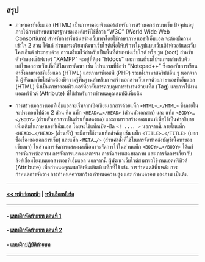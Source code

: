 ## สรุป
* ภาษาเอชทีเอ็มแอล (HTML) เป็นภาษาคอมพิวเตอร์สำหรับการสร้างเอกสารบนเว็บ ปัจจุบันอยู่ภายใต้การกำหนดมาตรฐานขององค์กรที่ใช้ชื่อว่า “W3C” (World Wide Web Consortium) สำหรับการเริ่มต้นสร้างเว็บเพจโดยใช้ภาษาภาษาเอชทีเอ็มแอล จะต้องมีความเข้าใจ 2 ส่วน ได้แก่  ส่วนการเตรียมพัฒนาเว็บไซต์เพื่อให้บริการในรูปแบบเว็บเซิร์ฟเวอร์และเว็บไคลเอ็นต์ ประกอบด้วย การเตรียมไว้สำหรับเป็นพื้นที่ตำแหน่งเว็บไซต์ หรือ รูท (root) สำหรับตัวจำลองเซิร์ฟเวอร์ “XAMPP” จะอยู่ที่ห้อง “htdocs”  และการเตรียมโปรแกรมสำหรับตัวแก้ไขเอกสารเว็บเพื่อใช้ในการพัฒนา เช่น โปรแกรมที่ชื่อว่า “Notepad++” ซึ่งรองรับการเขียนคำสั่งภาษาเอชทีเอ็มแอล (HTML) และภาษาพีเอชพี (PHP) รวมทั้งภาษาสคริปต์อื่น ๆ นอกจากนี้ ผู้พัฒนาเว็บไซต์จะต้องมีความรู้พื้นฐานสำหรับการสร้างเอกสารเว็บเพจด้วยภาษาเอชทีเอ็มแอล (HTML) ซึ่งเป็นภาษาคอมพิวเตอร์ที่อาศัยการควบคุมการทำงานด้วยแท็ก (Tag) และการใช้งานแอตทริบิวต์ (Attribute) ที่ใช้สำหรับการกำหนดคุณสมบัติเพิ่มเติม  

* การสร้างเอกสารเอชทีเอ็มแอลจะเริ่มจากเปิดเขียนเอกสารด้วยแท็ก ```<HTML>…</HTML>``` ซึ่งภายในจะประกอบไปด้วย 2 ส่วน คือ แท็ก ```<HEAD>…</HEAD>``` (ส่วนหัวเอกสาร) และ แท็ก ```<BODY>…</BODY>``` (ส่วนตัวเอกสารเป็นส่วนที่แสดงผล) และสามารถสร้างคอมเมนท์เพื่อใช้เป็นคำอธิบายเพิ่มเติมในภาษาเอชทีเอ็มแอล โดยจะใช้แท็กเปิด-ปิด ```<! .... >``` นอกจากนี้ ภายในแท็ก ```<HEAD>…</HEAD>``` (ส่วนหัว) จะมีการใช้งานแท็กสำคัญ เช่น แท็ก ```<TITLE>…</TITLE>``` (บอกชื่อเรื่องของเอกสารเว็บ) และแท็ก ```<META…/>``` (ส่วนคำสั่งที่ใช้ในการจัดทำคลังบัญชีเนื้อหาของเว็บเพจ) ในส่วนการจัดการแสดงผลเนื้อหาจะจัดการไว้ในส่วนแท็ก ```<BODY>…</BODY>``` ได้แก่ การจัดการข้อความ การจัดการแสดงผลตาราง การจัดการแสดงผลภาพ และ การจัดการเกี่ยวกับลิงค์เชื่อมโยงบนเอกสารเอชทีเอ็มแอล นอกจากนี้ ผู้พัฒนาเว็บไวต์สามารถใช้งานแอตทริบิวต์ (Attribute) เพื่อกำหนดคุณสมบัติเพิ่มเติมกับแท็กที่ใช้ เช่น การกำหนดสีพื้นหลัง การกำหนดการจัดวาง การกำหนดความกว้าง กำหนดความสูง และ กำหนดขอบ ของภาพ เป็นต้น

---
#### [<< หน้าก่อนหน้า](0205.md) | [หน้าเลือกหัวข้อ](README.md)
---
#### - [แบบฝึกหัดท้ายบท ตอนที่ 1](0230.md)
#### - [แบบฝึกหัดท้ายบท ตอนที่ 2](0250.md)
#### - [แบบฝึกปฏิบัติท้ายบท](0270.md)
---